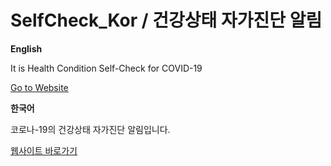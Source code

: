 # SelfCheck_Kor / 건강상태 자가진단 알림

**English**

It is Health Condition Self-Check for COVID-19

[Go to Website](http://kor-selfcheck.kro.kr/)

**한국어**

코로나-19의 건강상태 자가진단 알림입니다.

[웹사이트 바로가기](http://kor-selfcheck.kro.kr/)